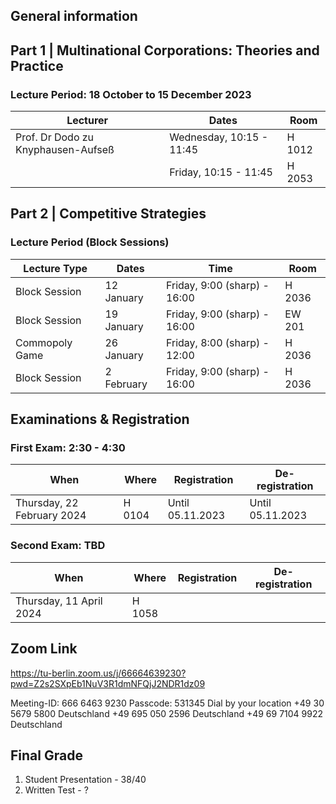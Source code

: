 ## General information

## Part 1 | Multinational Corporations: Theories and Practice

### Lecture Period: 18 October to 15 December 2023

| Lecturer                           | Dates                    | Room   |
| ---------------------------------- | ------------------------ | ------ |
| Prof. Dr Dodo zu Knyphausen-Aufseß | Wednesday, 10:15 - 11:45 | H 1012 |
|                                    | Friday, 10:15 - 11:45    | H 2053 |

## Part 2 | Competitive Strategies

### Lecture Period (Block Sessions)

| Lecture Type   | Dates      | Time                         | Room   |
| -------------- | ---------- | ---------------------------- | ------ |
| Block Session  | 12 January | Friday, 9:00 (sharp) - 16:00 | H 2036 |
| Block Session  | 19 January | Friday, 9:00 (sharp) - 16:00 | EW 201 |
| Commopoly Game | 26 January | Friday, 8:00 (sharp) - 12:00 | H 2036 |
| Block Session  | 2 February | Friday, 9:00 (sharp) - 16:00 | H 2036 |

## Examinations & Registration

### First Exam: 2:30 - 4:30

| When                       | Where  | Registration     | De-registration  |
| -------------------------- | ------ | ---------------- | ---------------- |
| Thursday, 22 February 2024 | H 0104 | Until 05.11.2023 | Until 05.11.2023 |

### Second Exam: TBD

| When                    | Where  | Registration | De-registration |
| ----------------------- | ------ | ------------ | --------------- |
| Thursday, 11 April 2024 | H 1058 |              |                 |

## Zoom Link

https://tu-berlin.zoom.us/j/66664639230?pwd=Z2s2SXpEb1NuV3R1dmNFQjJ2NDR1dz09

Meeting-ID: 666 6463 9230
Passcode: 531345
Dial by your location
+49 30 5679 5800 Deutschland
+49 695 050 2596 Deutschland
+49 69 7104 9922 Deutschland

## Final Grade

1. Student Presentation - 38/40
2. Written Test - ?
